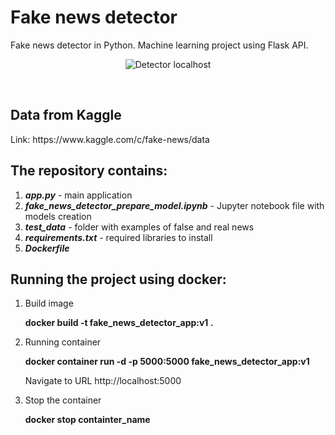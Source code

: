 # Fake news detector
Fake news detector in Python. Machine learning project using Flask API.

<p align="center">
      <img src="https://github.com/LukaszMikol/fake_news_detector/blob/master/images/detector.png" alt="Detector localhost" title="Detector localhost">
</p>
<br>

## Data from Kaggle
<p>Link: https://www.kaggle.com/c/fake-news/data</p>
 
## The repository contains:
<ol>
	<li><b><i>app.py</i></b> - main application</li>
	<li><b><i>fake_news_detector_prepare_model.ipynb</i></b> - Jupyter notebook file with models creation</li>
	<li><b><i>test_data</i></b> - folder with examples of false and real news</li>
    <li><b><i>requirements.txt</i></b> - required libraries to install</li>
	<li><b><i>Dockerfile</i></b></li>
</ol>

## Running the project using docker:
<ol>
	<li>
		<p>Build image</p>
		<b>docker build -t fake_news_detector_app:v1 .</b>
	</li>
	<li>
		<p>Running container</p>
		<b>docker container run -d -p 5000:5000 fake_news_detector_app:v1</b>
		<p>Navigate to URL http://localhost:5000</p>
	</li>
	<li>
		<p>Stop the container</p>
		<b>docker stop containter_name</b>
	</li>
</ol>